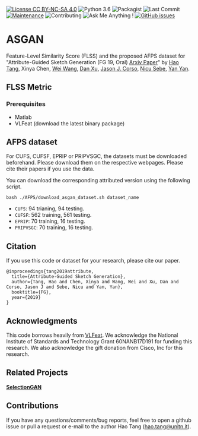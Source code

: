 [![License CC BY-NC-SA 4.0](https://img.shields.io/badge/license-CC4.0-blue.svg)](https://github.com/Ha0Tang/ASGAN/blob/master/LICENSE.md)
![Python 3.6](https://img.shields.io/badge/python-3.6-green.svg)
![Packagist](https://img.shields.io/badge/Pytorch-0.4.1-red.svg)
![Last Commit](https://img.shields.io/github/last-commit/Ha0Tang/ASGAN)
[![Maintenance](https://img.shields.io/badge/Maintained%3F-yes-blue.svg)](https://github.com/Ha0Tang/ASGAN/graphs/commit-activity)
![Contributing](https://img.shields.io/badge/contributions-welcome-red.svg?style=flat)
![Ask Me Anything !](https://img.shields.io/badge/Ask%20me-anything-1abc9c.svg)
[![GitHub issues](https://img.shields.io/github/issues/Naereen/StrapDown.js.svg)](https://GitHub.com/Ha0Tang/ASGAN/issues/)

# ASGAN
Feature-Level Similarity Score (FLSS) and the proposed AFPS dataset for "Attribute-Guided Sketch Generation (FG 19, Oral) [Arxiv Paper](https://arxiv.org/abs/1901.09774)" by [Hao Tang](http://disi.unitn.it/~hao.tang/), Xinya Chen, [Wei Wang](https://weiwangtrento.github.io/), [Dan Xu](http://www.robots.ox.ac.uk/~danxu/), [Jason J. Corso](http://web.eecs.umich.edu/~jjcorso/), [Nicu Sebe](http://disi.unitn.it/~sebe/), [Yan Yan](https://userweb.cs.txstate.edu/~y_y34/). 

## FLSS Metric

### Prerequisites
- Matlab
- VLFeat (download the latest binary package)

## AFPS dataset

For CUFS, CUFSF, EPRIP or PRIPVSGC, the datasets must be downloaded beforehand. Please download them on the respective webpages. Please cite their papers if you use the data. 

You can download the corresponding attributed version using the following script. 
```
bash ./AFPS/download_asgan_dataset.sh dataset_name
```

- `CUFS`: 94 trianing, 94 testing.
- `CUFSF`: 562 training, 561 testing.
- `EPRIP`: 70 training, 16 testing.
- `PRIPVSGC`: 70 training, 16 testing.


## Citation
If you use this code or dataset for your research, please cite our paper.

```
@inproceedings{tang2019attribute,
  title={Attribute-Guided Sketch Generation},
  author={Tang, Hao and Chen, Xinya and Wang, Wei and Xu, Dan and Corso, Jason J and Sebe, Nicu and Yan, Yan},
  booktitle={FG},
  year={2019}
}

```

## Acknowledgments
This code borrows heavily from [VLFeat](http://www.vlfeat.org/). We acknowledge the National Institute of Standards and Technology Grant 60NANB17D191 for
funding this research. We also acknowledge the gift donation from Cisco, Inc for this research.

## Related Projects

**[SelectionGAN](https://github.com/Ha0Tang/SelectionGAN)**

## Contributions
If you have any questions/comments/bug reports, feel free to open a github issue or pull a request or e-mail to the author Hao Tang ([hao.tang@unitn.it](hao.tang@unitn.it)).
